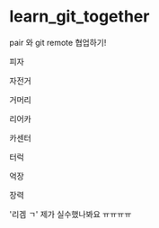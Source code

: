 # learn_git_together
pair 와 git remote 협업하기!

피자

자전거

거머리

리어카

카센터

터럭

억장

장력

'리겜 ㄱ'
제가 실수했나봐요 ㅠㅠㅠㅠ